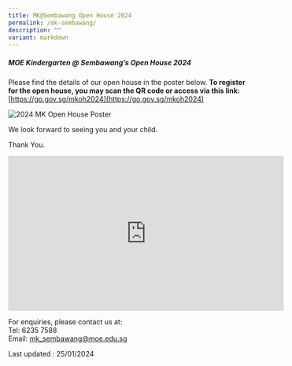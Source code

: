 ```yaml
---
title: MK@Sembawang Open House 2024
permalink: /mk-sembawang/
description: ""
variant: markdown
---
```

<!--
![](/images/MK%20Open%20House%202023.jpeg)

![](/images/MK-open-house.jpeg)

![](/images/waitlist-application.jpeg)

![](/images/mk-youtube.jpeg)

<br>
<img src="/images/mksmb.png" 
     style="width:40%">
		 
 <img src="/images/mksmb1.png" 
     style="width:40%">
-->

##### MOE Kindergarten @ Sembawang’s Open House 2024

Please find the details of our open house in the poster below. 
**To register for the open house, you may scan the QR code or access via this link:**
[https://go.gov.sg/mkoh2024](https://go.gov.sg/mkoh2024)



![2024 MK Open House Poster](/images/MKSembawang_2024_Open_House_Poster2.png)

We look forward to seeing you and your child.

Thank You.

<iframe width="560" height="315" src="https://www.youtube.com/embed/m1ED5IUgc4A" title="YouTube video player" frameborder="0" allow="accelerometer; autoplay; clipboard-write; encrypted-media; gyroscope; picture-in-picture; web-share" allowfullscreen=""></iframe>

For enquiries, please contact us at:<br>
Tel: 6235 7588<br>
Email: mk_sembawang@moe.edu.sg

Last updated : 25/01/2024